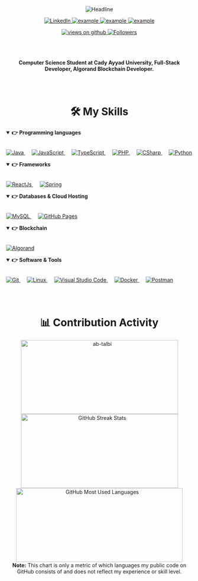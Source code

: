 <div>
    <div align=center>
        <img src="https://readme-typing-svg.herokuapp.com?color=%236FDA44&size=32&center=true&vCenter=true&width=600&height=50&lines=Hi+there+I+am+Ayoub+%F0%9F%91%8B;Computer+Science+Student;Full-Stack+Developer;Algorand+Blockchain+Developer;" alt="Headline" />
    </div>
    <div align=center>
        <p align=center>
            <a href="https://www.linkedin.com/in/ayoubtalbi" target="_blank">
                <img alt="LinkedIn" src="https://img.shields.io/badge/LinkedIn-0077B5?style=for-the-badge&logo=linkedin&logoColor=white">
            </a>
            <a href="https://discordapp.com/users/761317989265965176" target="_blank">
                <img src="https://img.shields.io/badge/Discord-2962FF?style=for-the-badge&logo=discord&logoColor=white" alt="example"/>
            </a>	
            <a href="mailto:ayoubtalbi787@gmail.com?subject=Github%20Contact%20Us&body=Hi%20Ayoub," target="_blank">
                <img src="https://img.shields.io/badge/Gmail-D14836?style=for-the-badge&logo=gmail&logoColor=white" alt="example"/>
            </a>
            <a href="https://twitter.com/talbi_ayoub_" target="_blank">
                <img src="https://img.shields.io/badge/Twitter-1DA1F2.svg?style=for-the-badge&logo=twitter&logoColor=white" alt="example"/>
            </a>
        </p>
        <a href="#">
            <img src="https://komarev.com/ghpvc/?username=ab-talbi&label=Views&color=brightgreen&style=for-the-badge" alt="views on github" />
        </a>
        <a href="https://github.com/ab-talbi?tab=followers">
            <img src="https://img.shields.io/github/followers/ab-talbi?style=for-the-badge" alt="Followers" />
        </a>
    </div>
    <br>
    <br>
    <br>
    <div align=center>
        <p>
            <strong>
                Computer Science Student at Cady Ayyad University, Full-Stack Developer, Algorand Blockchain Developer.
            </strong>
        </p>
        <br>
    </div>
    </br>
    <div align=center>
        <h1>🛠️ My Skills</h1>
        <details align="left" open> 
            <summary><b>👉 Programming languages</b></summary>
            <br/>
            <p align="left"> 
                <a href="https://www.java.com/en/">
                    <img alt="Java" src="https://img.shields.io/badge/Java-f0db00?style=for-the-badge&logo=java&logoColor=white"/>
                </a>
                &emsp;
                <a href="https://www.javascript.com/">
                    <img alt="JavaScript" src="https://img.shields.io/badge/JavaScript-f0db4f?style=for-the-badge&logo=javascript&logoColor=white"/>
                </a>
                &emsp;
                <a href="https://www.typescriptlang.org/">
                    <img alt="TypeScript" src="https://img.shields.io/badge/TypeScript-0175C2?style=for-the-badge&logo=typescript&logoColor=white"/>
                </a>
                &emsp;
                <a href="https://php.net/">
                    <img alt="PHP" src="https://img.shields.io/badge/php-474A8A?style=for-the-badge&logo=php&logoColor=white"/>
                </a>
                &emsp;
                <a href="https://learn.microsoft.com/en-us/dotnet/csharp/">
                    <img alt="CSharp" src="https://img.shields.io/badge/CSharp-FAEBD7?style=for-the-badge&logo=csharp&logoColor=darkgreen"/>
                </a>
                &emsp;
                <a href="https://python.org/">
                    <img alt="Python" src="https://img.shields.io/badge/Python-FFD43B?style=for-the-badge&logo=python&logoColor=darkgreen"/>
                </a>
            </p>
        </details>
        <details align="left" open> 
            <summary><b>👉 Frameworks</b></summary>
            <br/>
            <p align="left"> 
                <a href="https://reactjs.org/" target="_blank"> 
                    <img alt="ReactJs" src="https://img.shields.io/badge/-ReactJs-61DAFB?style=for-the-badge&logo=react&logoColor=white">
                </a>
                &emsp;
                <a href="https://spring.io/" target="_blank"> 
                    <img alt="Spring" src="https://img.shields.io/badge/Spring-177245?style=for-the-badge&logo=spring&logoColor=white">
                </a>
            </p>
        </details>
        <details align="left" open> 
            <summary><b>👉 Databases & Cloud Hosting</b></summary>
            <br/>
            <p align="left"> 
                <a href="https://www.mysql.com/">
                    <img alt="MySQL" src="https://img.shields.io/badge/MySQL-00000F?style=for-the-badge&logo=mysql&logoColor=white">
                </a>
                &emsp;
                <a href="https://www.github.com">
                    <img alt="GitHub Pages" src="https://img.shields.io/badge/GitHub-100000?style=for-the-badge&logo=github&logoColor=white">
                </a>
            </p>
        </details>
        <details align="left" open> 
            <summary><b>👉 Blockchain</b></summary>
            <br/>
            <p align="left"> 
                <a href="https://www.algorand.com/">
                    <img alt="Algorand" src="https://img.shields.io/badge/Algorand-00000F?style=for-the-badge&logo=algorand&logoColor=white">
                </a>
            </p>
        </details>
        <details align="left" open> 
            <summary><b>👉 Software & Tools</b></summary>
            <br/>
            <p align="left"> 
                <a href="#">
                    <img alt="Git" src="https://img.shields.io/badge/Git-F05032?style=for-the-badge&logo=git&logoColor=white">
                </a>
                &emsp;
                <a href="#">
                    <img alt="Linux" src="https://img.shields.io/badge/Linux-FCC624?style=for-the-badge&logo=linux&logoColor=black">
                </a>
                &emsp;
                <a href="#">
                    <img alt="Visual Studio Code" src="https://img.shields.io/badge/Visual_Studio_Code-0078D4?style=for-the-badge&logo=visual%20studio%20code&logoColor=white">
                </a>
                &emsp;
                <a href="#">
                    <img alt="Docker" src="https://img.shields.io/badge/Docker-2CA5E0?style=for-the-badge&logo=docker&logoColor=white">
                </a>
                &emsp;
                <a href="#">
                    <img alt="Postman" src="https://img.shields.io/badge/Postman-FF6C37?style=for-the-badge&logo=Postman&logoColor=white">
                </a>
            </p>
        </details>
        <br>
        <br>
    </div>
    <div align=center>
        <h1>📊 Contribution Activity</h1>
        <img src="https://github-readme-stats.vercel.app/api?username=ab-talbi&layout=compact&title_color=6FDA44&text_color=FFFFFF&theme=dark" alt="ab-talbi" width="425" height="200" />
        <img src="https://github-readme-streak-stats.herokuapp.com/?user=ab-talbi&theme=dark&date_format=j%20M%5B%20Y%5D&currStreakLabel=6FDA44&fire=6FDA44&ring=6FDA44" alt="GitHub Streak Stats" height="200" width="425" />
        </br>
        <img src="https://github-readme-stats.vercel.app/api/top-langs?username=ab-talbi&layout=compact&title_color=6FDA44&text_color=FFFFFF&theme=dark" alt="GitHub Most Used Languages" height="200" width="450" />
        <br>
        <b>Note:</b> This chart is only a metric of which languages my public code on GitHub consists of and does not reflect my experience or skill level.
    </div>
</div>
